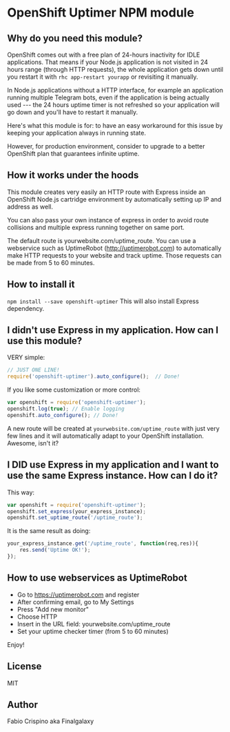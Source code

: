 # OpenShift Uptimer NPM module

## Why do you need this module?
OpenShift comes out with a free plan of 24-hours inactivity for IDLE applications.
That means if your Node.js application is not visited in 24 hours range (through HTTP requests), the whole application gets down until you restart it with `rhc app-restart yourapp` or revisiting it manually.

In Node.js applications without a HTTP interface, for example an application running multiple Telegram bots, even if the application is being actually used --- the 24 hours uptime timer is not refreshed so your application will go down and you'll have to restart it manually.

Here's what this module is for: to have an easy workaround for this issue by keeping your application always in running state.

However, for production environment, consider to upgrade to a better OpenShift plan that guarantees infinite uptime.

## How it works under the hoods
This module creates very easily an HTTP route with Express inside an OpenShift Node.js cartridge environment by automatically setting up IP and address as well.

You can also pass your own instance of express in order to avoid route collisions and multiple express running together on same port.

The default route is yourwebsite.com/uptime_route. You can use a webservice such as UptimeRobot (http://uptimerobot.com) to automatically make HTTP requests to your website and track uptime. Those requests can be made from 5 to 60 minutes.

## How to install it
`npm install --save openshift-uptimer`
This will also install Express dependency.

## I didn't use Express in my application. How can I use this module?
VERY simple:
```javascript
// JUST ONE LINE!
require('openshift-uptimer').auto_configure();  // Done!
```

If you like some customization or more control:
```javascript
var openshift = require('openshift-uptimer');
openshift.log(true); // Enable logging
openshift.auto_configure(); // Done!
```

A new route will be created at `yourwebsite.com/uptime_route` with just very few lines and it will automatically adapt to your OpenShift installation. Awesome, isn't it?

## I DID use Express in my application and I want to use the same Express instance. How can I do it?
This way:
```javascript
var openshift = require('openshift-uptimer');
openshift.set_express(your_express_instance);
openshift.set_uptime_route('/uptime_route');
```

It is the same result as doing:
```javascript
your_express_instance.get('/uptime_route', function(req,res)){
    res.send('Uptime OK!');
});
```

## How to use webservices as UptimeRobot
- Go to https://uptimerobot.com and register
- After confirming email, go to My Settings
- Press "Add new monitor"
- Choose HTTP
- Insert in the URL field: yourwebsite.com/uptime_route
- Set your uptime checker timer (from 5 to 60 minutes)

Enjoy!

## License
MIT

## Author
Fabio Crispino aka Finalgalaxy
